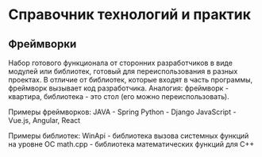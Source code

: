 # Справочник технологий и практик

## Фреймворки
Набор готового функционала от сторонних разработчиков в виде модулей или библиотек, готовый для переиспользования в разных проектах.
В отличие от библиотек, которые входят в часть программы, фреймворк вызывает код разработчика.
Аналогия: фреймворк - квартира, библиотека - это стол (его можно переиспользовать).

Примеры фреймворков:
JAVA - Spring
Python - Django
JavaScript - Vue.js, Angular, React

Примеры библиотек:
WinApi - библиотека вызова системных функций на уровне ОС
math.cpp - библиотека математических функций для C++ 

